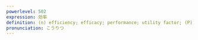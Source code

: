```yaml
---
powerlevel: 502
expression: 効率
definition: (n) efficiency; efficacy; performance; utility factor; (P)
pronunciation: こうりつ
---
```

